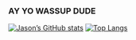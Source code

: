 ### AY YO WASSUP DUDE

[![Jason’s GitHub stats](https://github-readme-stats.vercel.app/api?username=jasmix555&theme=react&show_icons=true)](https://github.com/jasmix555/github-readme-stats)   [![Top Langs](https://github-readme-stats.vercel.app/api/top-langs/?username=jasmix555&theme=dracula&layout=compact)](https://github.com/jasmix555/github-readme-stats)
